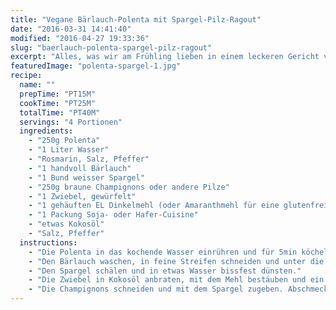 ```yaml
---
title: "Vegane Bärlauch-Polenta mit Spargel-Pilz-Ragout"
date: "2016-03-31 14:41:40"
modified: "2016-04-27 19:33:36"
slug: "baerlauch-polenta-spargel-pilz-ragout"
excerpt: "Alles, was wir am Frühling lieben in einem leckeren Gericht vereint! "
featuredImage: "polenta-spargel-1.jpg"
recipe:
  name: ""
  prepTime: "PT15M"
  cookTime: "PT25M"
  totalTime: "PT40M"
  servings: "4 Portionen"
  ingredients:
    - "250g Polenta"
    - "1 Liter Wasser"
    - "Rosmarin, Salz, Pfeffer"
    - "1 handvoll Bärlauch"
    - "1 Bund weisser Spargel"
    - "250g braune Champignons oder andere Pilze"
    - "1 Zwiebel, gewürfelt"
    - "1 gehäuften EL Dinkelmehl (oder Amaranthmehl für eine glutenfreie Version)"
    - "1 Packung Soja- oder Hafer-Cuisine"
    - "etwas Kokosöl"
    - "Salz, Pfeffer"
  instructions:
    - "Die Polenta in das kochende Wasser einrühren und für 5min köcheln lassen. Würzen, Herd abdrehen und für 15min mit geschlossenem Deckel nachquellen lassen."
    - "Den Bärlauch waschen, in feine Streifen schneiden und unter die Polenta mischen."
    - "Den Spargel schälen und in etwas Wasser bissfest dünsten."
    - "Die Zwiebel in Kokosöl anbraten, mit dem Mehl bestäuben und ein wenig Wasser ablöschen. Soja-Cuisine zugeben und gut mit dem Schneebesen durchrühren."
    - "Die Champignons schneiden und mit dem Spargel zugeben. Abschmecken, für ca. 3min köcheln und mit der Polenta servieren."
---
```


